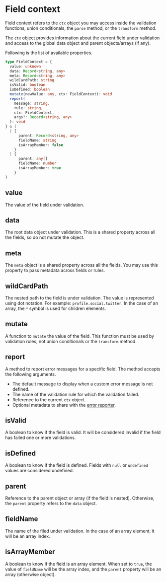 # Field context

Field context refers to the `ctx` object you may access inside the validation functions, union conditionals, the `parse` method, or the `transform` method.

The `ctx` object provides information about the current field under validation and access to the global data object and parent objects/arrays (if any).

Following is the list of available properties.

```ts
type FieldContext = {
  value: unknown
  data: Record<string, any>
  meta: Record<string, any>
  wildCardPath: string
  isValid: boolean
  isDefined: boolean
  mutate(newValue: any, ctx: FieldContext): void
  report(
    message: string,
    rule: string,
    ctx: FieldContext,
    args?: Record<string, any>
  ): void
} & (
  | {
      parent: Record<string, any>
      fieldName: string
      isArrayMember: false
    }
  | {
      parent: any[]
      fieldName: number
      isArrayMember: true
    }
)
```

## value

The value of the field under validation.

## data

The root data object under validation. This is a shared property across all the fields, so do not mutate the object.

## meta

The `meta` object is a shared property across all the fields. You may use this property to pass metadata across fields or rules.

## wildCardPath

The nested path to the field is under validation. The value is represented using dot notation. For example: `profile.social.twitter`. In the case of an array, the `*` symbol is used for children elements.

## mutate

A function to `mutate` the value of the field. This function must be used by validation rules, not union conditionals or the `transform` method.

## report

A method to report error messages for a specific field. The method accepts the following arguments.

- The default message to display when a custom error message is not defined.
- The name of the validation rule for which the validation failed.
- Reference to the current `ctx` object.
- Optional metadata to share with the [error reporter](./error_reporter.md). 

## isValid

A boolean to know if the field is valid. It will be considered invalid if the field has failed one or more validations.

## isDefined

A boolean to know if the field is defined. Fields with `null` or `undefined` values are considered undefined.

## parent

Reference to the parent object or array (if the field is nested). Otherwise, the `parent` property refers to the `data` object.

## fieldName

The name of the filed under validation. In the case of an array element, it will be an array index.

## isArrayMember

A boolean to know if the field is an array element. When set to `true`, the value of `fieldName` will be the array index, and the `parent` property will be an array (otherwise object).
